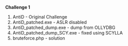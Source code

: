 <b>Challenge 1</b><br>
1) AntiD - Original Challenge<br>
2) AntiD_patched.exe - ASLR disabled<br>
3) AntiD_patched_dump.exe	- dump from OLLYDBG<br>
4) AntiD_patched_dump_SCY.exe - fixed using SCYLLA<br>
5) bruteforce.php - solution

